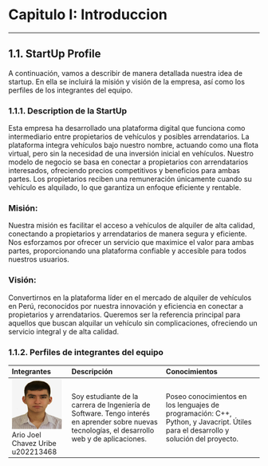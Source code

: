 # Capitulo I: Introduccion

---

## 1.1. StartUp Profile

A continuación, vamos a describir de manera detallada nuestra idea de startup. En ella se incluirá la misión y visión de la empresa, así como los perfiles de los integrantes del equipo.

### 1.1.1. Description de la StartUp

Esta empresa ha desarrollado una plataforma digital que funciona como intermediario entre propietarios de vehículos y posibles arrendatarios. La plataforma integra vehículos bajo nuestro nombre, actuando como una flota virtual, pero sin la necesidad de una inversión inicial en vehículos. Nuestro modelo de negocio se basa en conectar a propietarios con arrendatarios interesados, ofreciendo precios competitivos y beneficios para ambas partes. Los propietarios reciben una remuneración únicamente cuando su vehículo es alquilado, lo que garantiza un enfoque eficiente y rentable.

### Misión:
Nuestra misión es facilitar el acceso a vehículos de alquiler de alta calidad, conectando a propietarios y arrendatarios de manera segura y eficiente. Nos esforzamos por ofrecer un servicio que maximice el valor para ambas partes, proporcionando una plataforma confiable y accesible para todos nuestros usuarios.

### Visión:
Convertirnos en la plataforma líder en el mercado de alquiler de vehículos en Perú, reconocidos por nuestra innovación y eficiencia en conectar a propietarios y arrendatarios. Queremos ser la referencia principal para aquellos que buscan alquilar un vehículo sin complicaciones, ofreciendo un servicio integral y de alta calidad.

### 1.1.2. Perfiles de integrantes del equipo

| Integrantes | Descripción | Conocimientos |
| :--- | :--- | :--- |
| <img src="/assets/c01/Ario.png" width="100" height="100"> <br>Ario Joel Chavez Uribe u202213468 | Soy estudiante de la carrera de Ingeniería de Software. Tengo interés en aprender sobre nuevas tecnologías, el desarrollo web y de aplicaciones. | Poseo conocimientos en los lenguajes de programación: C++, Python, y Javacript. Útiles para el desarrollo y solución del proyecto. |
